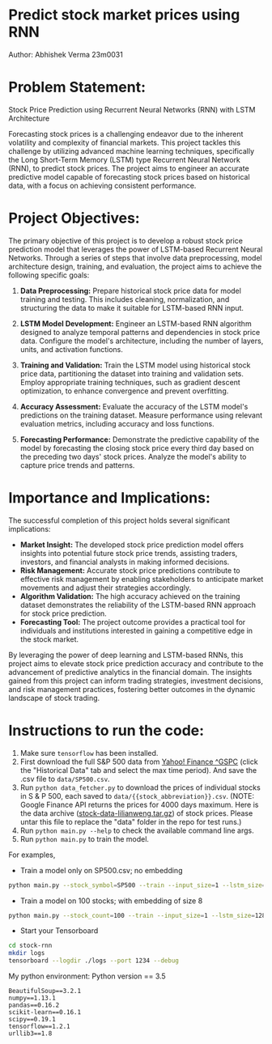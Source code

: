 # Predict stock market prices using RNN

Author: Abhishek Verma 23m0031

# **Problem Statement:**
Stock Price Prediction using Recurrent Neural Networks (RNN) with LSTM Architecture

Forecasting stock prices is a challenging endeavor due to the inherent volatility and complexity of financial markets. This project tackles this challenge by utilizing advanced machine learning techniques, specifically the Long Short-Term Memory (LSTM) type Recurrent Neural Network (RNN), to predict stock prices. The project aims to engineer an accurate predictive model capable of forecasting stock prices based on historical data, with a focus on achieving consistent performance.

# **Project Objectives:**

The primary objective of this project is to develop a robust stock price prediction model that leverages the power of LSTM-based Recurrent Neural Networks. Through a series of steps that involve data preprocessing, model architecture design, training, and evaluation, the project aims to achieve the following specific goals:

1. **Data Preprocessing:** Prepare historical stock price data for model training and testing. This includes cleaning, normalization, and structuring the data to make it suitable for LSTM-based RNN input.

2. **LSTM Model Development:** Engineer an LSTM-based RNN algorithm designed to analyze temporal patterns and dependencies in stock price data. Configure the model's architecture, including the number of layers, units, and activation functions.

3. **Training and Validation:** Train the LSTM model using historical stock price data, partitioning the dataset into training and validation sets. Employ appropriate training techniques, such as gradient descent optimization, to enhance convergence and prevent overfitting.

4. **Accuracy Assessment:** Evaluate the accuracy of the LSTM model's predictions on the training dataset. Measure performance using relevant evaluation metrics, including accuracy and loss functions.

5. **Forecasting Performance:** Demonstrate the predictive capability of the model by forecasting the closing stock price every third day based on the preceding two days' stock prices. Analyze the model's ability to capture price trends and patterns.

# **Importance and Implications:**

The successful completion of this project holds several significant implications:

- **Market Insight:** The developed stock price prediction model offers insights into potential future stock price trends, assisting traders, investors, and financial analysts in making informed decisions.
- **Risk Management:** Accurate stock price predictions contribute to effective risk management by enabling stakeholders to anticipate market movements and adjust their strategies accordingly.
- **Algorithm Validation:** The high accuracy achieved on the training dataset demonstrates the reliability of the LSTM-based RNN approach for stock price prediction.
- **Forecasting Tool:** The project outcome provides a practical tool for individuals and institutions interested in gaining a competitive edge in the stock market.

By leveraging the power of deep learning and LSTM-based RNNs, this project aims to elevate stock price prediction accuracy and contribute to the advancement of predictive analytics in the financial domain. The insights gained from this project can inform trading strategies, investment decisions, and risk management practices, fostering better outcomes in the dynamic landscape of stock trading.

# Instructions to run the code: 
1. Make sure `tensorflow` has been installed.
2. First download the full S&P 500 data from [Yahoo! Finance ^GSPC](https://finance.yahoo.com/quote/%5EGSPC?p=^GSPC) (click the "Historical Data" tab and select the max time period). And save the .csv file to `data/SP500.csv`.
3. Run `python data_fetcher.py` to download the prices of individual stocks in S & P 500, each saved to `data/{{stock_abbreviation}}.csv`.
(NOTE: Google Finance API returns the prices for 4000 days maximum. Here is the data archive ([stock-data-lilianweng.tar.gz](https://drive.google.com/open?id=1QKVkiwgCNJsdQMEsfoi6KpqoPgc4O6DD)) of stock prices. Please untar this file to replace the "data" folder in the repo for test runs.)
4. Run `python main.py --help` to check the available command line args.
5. Run `python main.py` to train the model.


For examples,
- Train a model only on SP500.csv; no embedding
```bash
python main.py --stock_symbol=SP500 --train --input_size=1 --lstm_size=128 --max_epoch=50
```

- Train a model on 100 stocks; with embedding of size 8
```bash
python main.py --stock_count=100 --train --input_size=1 --lstm_size=128 --max_epoch=50 --embed_size=8
```

- Start your Tensorboard
```bash
cd stock-rnn
mkdir logs
tensorboard --logdir ./logs --port 1234 --debug
```

My python environment: 
Python version == 3.5
```
BeautifulSoup==3.2.1
numpy==1.13.1
pandas==0.16.2
scikit-learn==0.16.1
scipy==0.19.1
tensorflow==1.2.1
urllib3==1.8
```
